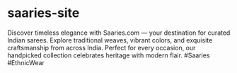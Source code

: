 # saaries-site
Discover timeless elegance with Saaries.com — your destination for curated Indian sarees. Explore traditional weaves, vibrant colors, and exquisite craftsmanship from across India. Perfect for every occasion, our handpicked collection celebrates heritage with modern flair. #Saaries #EthnicWear
